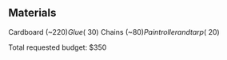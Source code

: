 ## Materials
Cardboard (~$220)
Glue (~$30)
Chains (~$80)
Paint roller and tarp (~$20)

Total requested budget: $350
